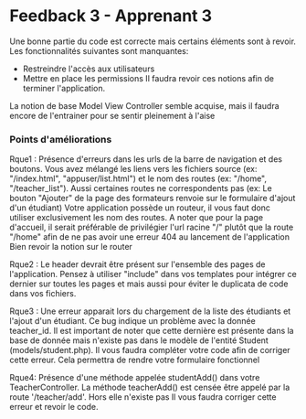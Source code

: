 # Feedback 3 - Apprenant 3

Une bonne partie du code est correcte mais certains éléments sont à revoir.
Les fonctionnalités suivantes sont manquantes:
- Restreindre l'accès aux utilisateurs
- Mettre en place les permissions
Il faudra revoir ces notions afin de terminer l'application.

La notion de base Model View Controller semble acquise, mais il faudra encore de l'entrainer pour se sentir pleinement à l'aise

### Points d'améliorations

Rque1 : Présence d'erreurs dans les urls de la barre de navigation et des boutons.
Vous avez mélangé les liens vers les fichiers source (ex: "/index.html", "appuser/list.html") et le nom des routes (ex: "/home", "/teacher_list"). 
Aussi certaines routes ne correspondents pas (ex: Le bouton "Ajouter" de la page des formateurs renvoie sur le formulaire d'ajout d'un étudiant)
Votre application possède un routeur, il vous faut donc utiliser exclusivement les nom des routes.
A noter que pour la page d'accueil, il serait préférable de privilégier l'url racine "/" plutôt que la route "/home" afin de ne pas avoir une erreur 404 au lancement de l'application
Bien revoir la notion sur le router

Rque2 : Le header devrait être présent sur l'ensemble des pages de l'application. Pensez à utiliser "include" dans vos templates pour intégrer ce dernier sur toutes les pages et mais aussi pour éviter le duplicata de code dans vos fichiers.

Rque3 : Une erreur apparait lors du chargement de la liste des étudiants et l'ajout d'un étudiant.
Ce bug indique un problème avec la donnée teacher_id.
Il est important de noter que cette dernière est présente dans la base de donnée mais n'existe pas dans le modèle de l'entité Student (models/student.php). Il vous faudra compléter votre code afin de corriger cette erreur. Cela permettra de rendre votre formulaire fonctionnel

Rque4: Présence d'une méthode appelée studentAdd() dans votre TeacherController.
La méthode teacherAdd() est censée être appelé par la route '/teacher/add'. Hors elle n'existe pas
Il vous faudra corriger cette erreur et revoir le code.

